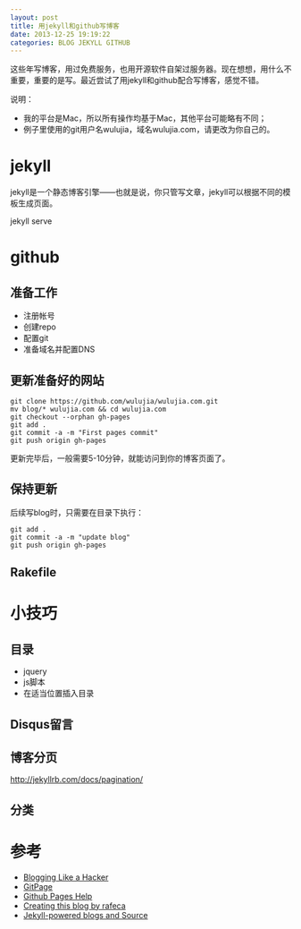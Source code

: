 ```yaml
---
layout: post
title: 用jekyll和github写博客
date: 2013-12-25 19:19:22
categories: BLOG JEKYLL GITHUB
---
```


这些年写博客，用过免费服务，也用开源软件自架过服务器。现在想想，用什么不重要，重要的是写。最近尝试了用jekyll和github配合写博客，感觉不错。

说明：
- 我的平台是Mac，所以所有操作均基于Mac，其他平台可能略有不同；
- 例子里使用的git用户名wulujia，域名wulujia.com，请更改为你自己的。

# jekyll

jekyll是一个静态博客引擎——也就是说，你只管写文章，jekyll可以根据不同的模板生成页面。

jekyll serve

# github

## 准备工作

- 注册帐号
- 创建repo
- 配置git
- 准备域名并配置DNS

## 更新准备好的网站

	git clone https://github.com/wulujia/wulujia.com.git
	mv blog/* wulujia.com && cd wulujia.com
	git checkout --orphan gh-pages
	git add .
	git commit -a -m "First pages commit"
	git push origin gh-pages

更新完毕后，一般需要5-10分钟，就能访问到你的博客页面了。

## 保持更新

后续写blog时，只需要在目录下执行：

	git add .
	git commit -a -m "update blog"
	git push origin gh-pages
	
## Rakefile

# 小技巧

## 目录

- jquery
- js脚本
- 在适当位置插入目录

## Disqus留言

## 博客分页

http://jekyllrb.com/docs/pagination/

## 分类	

# 参考

- [Blogging Like a Hacker](http://tom.preston-werner.com/2008/11/17/blogging-like-a-hacker.html)
- [GitPage](http://pages.github.com/)
- [Github Pages Help](https://help.github.com/categories/20/articles)
- [Creating this blog by rafeca](http://rafeca.com/2011/11/09/creating-this-blog/)
- [Jekyll-powered blogs and Source](https://github.com/mojombo/jekyll/wiki/Sites)